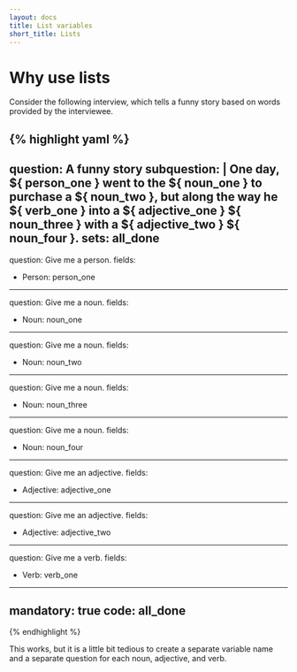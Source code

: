 ```yaml
---
layout: docs
title: List variables
short_title: Lists
---
```


# Why use lists

Consider the following interview, which tells a funny story based on
words provided by the interviewee.

{% highlight yaml %}
---
question: A funny story
subquestion: |
  One day, ${ person_one } went to the ${ noun_one } to purchase a
  ${ noun_two }, but along the way he ${ verb_one } into a
  ${ adjective_one } ${ noun_three } with a ${ adjective_two }
  ${ noun_four }.
sets: all_done
---
question: Give me a person.
fields:
  - Person: person_one
---
question: Give me a noun.
fields:
  - Noun: noun_one
---
question: Give me a noun.
fields:
  - Noun: noun_two
---
question: Give me a noun.
fields:
  - Noun: noun_three
---
question: Give me a noun.
fields:
  - Noun: noun_four
---
question: Give me an adjective.
fields:
  - Adjective: adjective_one
---
question: Give me an adjective.
fields:
  - Adjective: adjective_two
---
question: Give me a verb.
fields:
  - Verb: verb_one
---
mandatory: true
code: all_done
---
{% endhighlight %}

This works, but it is a little bit tedious to create a separate
variable name and a separate question for each noun, adjective, and
verb.


